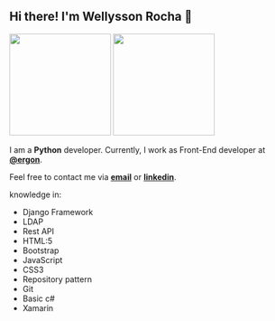 <!-- ### Olá, bem-vindo ao meu GitHub 👋

Sou um desenvolvedor Python com conhecimentos em:

* HTML:5
* Bootstrap
* JavaScript 
* CSS3
* Object Oriented Programming
* Repository pattern
* Python with Django Framework
* Git

Também tenho conhecimento em linguagens JavaScript, HTML e CSS.

No meu tempo livre gosto de:

🏋️ ir na academia malhar<br/>
:saxophone: tocar saxofone<br/>
:radio: ouvir notícias

> translating to english -->

<h2>Hi there! I'm Wellysson Rocha 👋</h2>

<div>
<img height="180em" src="https://github-readme-stats.vercel.app/api/top-langs/?username=guilhermehba&layout=compact&langs_count=7&theme=dracula"/>
<img height="180em" src="https://github-readme-stats.vercel.app/api?username=guilhermehba&show_icons=true&theme=dracula&include_all_commits=true&count_private=true"/>
</div>

I am a **Python** developer. Currently, I work as Front-End developer at **[@ergon](https://ergonsistemas.com.br/)**.

Feel free to contact me via **<a href="mailto:guilhermemalka6@gmail.com">email</a>** or **[linkedin](https://www.linkedin.com/in/guilherme-henrique-batista-ara%C3%BAjo/)**.

knowledge in:

* Django Framework
* LDAP
* Rest API
* HTML:5
* Bootstrap
* JavaScript 
* CSS3
* Repository pattern
* Git
* Basic c#
* Xamarin

<!--
**Guilhermehba/guilhermehba** is a ✨ _special_ ✨ repository because its `README.md` (this file) appears on your GitHub profile.

Here are some ideas to get you started:

- 🔭 I’m currently working on ...
- 🌱 I’m currently learning ...
- 👯 I’m looking to collaborate on ...
- 🤔 I’m looking for help with ...
- 💬 Ask me about ...
- 📫 How to reach me: ...
- 😄 Pronouns: ...
- ⚡ Fun fact: ...
-->
